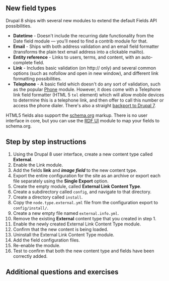 <!--
{
"name" : "drupal-8-fields-lab-and-other-information",
"version" : "0.0.1",
"title" : "Lesson 5.3 - Labs and other information",
"description" : "Labs and other information",
"freshnessDate" : 2015-12-11,
"homepage" : "https://docs.acquia.com/articles/drupal-8-fields-lab-and-other-information",
"canonicalSource" : "https://docs.acquia.com/articles/drupal-8-fields-lab-and-other-information",
"license" : "CC BY-SA"
}
-->

## New field types

Drupal 8 ships with several new modules to extend the default Fields API possibilities.

*   **Datetime** - Doesn't include the recurring date functionality from the Date field module — you’ll need to find a contrib module for that.
*   **Email** - Ships with both address validation and an email field formatter (transforms the plain text email address into a clickable mailto).
*   **Entity reference** - Links to users, terms, and content, with an auto-complete field.
*   **Link** - Includes basic validation (on http:// only) and several common options (such as nofollow and open in new window), and different link formatting possibilities.
*   **Telephone** - A basic field which doesn't do any sort of validation, such as the popular [Phone](https://www.drupal.org/project/phone) module. However, it does come with a Telephone link field formatter (HTML 5 `tel` element) which will allow mobile devices to determine this is a telephone link, and then offer to call this number or access the phone dialer. There's also a straight [backport to Drupal 7](https://drupal.org/project/telephone).

HTML5 fields also support the [schema.org](http://schema.org/) markup. There is no user interface in core, but you can use the [RDF UI](https://www.drupal.org/project/rdfui) module to map your fields to schema.org.

<!-- @task, "text" : "Make sure you have understood that the most common field types are now included in core." -->

<!-- @section -->

## Step by step instructions

1.  Using the Drupal 8 user interface, create a new content type called **External**.
2.  Enable the Link module.
3.  Add the fields **link** and **_image field_** to the new content type.
4.  Export the entire configuration for the site as an archive or export each file separately using the **Single Export** option.
5.  Create the empty module, called **External Link Content Type**.
6.  Create a subdirectory called `config`, and navigate to that directory.
7.  Create a directory called `install`.
8.  Copy the `node.type.external.yml` file from the configuration export to `config/install/`.
9.  Create a new empty file named `external.info.yml`.
10.  Remove the existing **External** content type that you created in step 1.
11.  Enable the newly created External Link Content Type module.
12.  Confirm that the new content is being loaded.
13.  Uninstall the External Link Content Type module.
14.  Add the field configuration files.
15.  Re-enable the module.
16.  Test to confirm that both the new content type and fields have been correctly added.

<!-- @task, "text" : "Make sure you have done everything listed above. Go back and correct yourself in case you missed something." -->

<!-- @section -->

## Additional questions and exercises

<!-- @task, "text" : "Export configurations for a new field using the [Configuration development](https://www.drupal.org/project/config_devel) module." -->
<!-- @task, "hasDeliverable" : true, "text" : "Explain why the module requires a `field.storage.node.field_url.yml` file, when the body and image fields do not." -->
<!-- @task, "text" : "Using the Examples modules as a reference, modify the module code to prevent deletion of the External content type while the module is installed." -->

